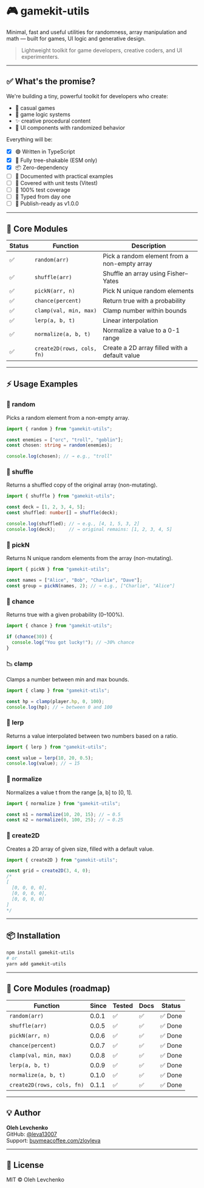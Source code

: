 # 🎮 gamekit-utils

Minimal, fast and useful utilities for randomness, array manipulation and math — built for games, UI logic and generative design.

> Lightweight toolkit for game developers, creative coders, and UI experimenters.

---

## ✅ What's the promise?

We're building a tiny, powerful toolkit for developers who create:
- 🎲 casual games
- 🧠 game logic systems
- ✨ creative procedural content
- 🧩 UI components with randomized behavior

Everything will be:
- [x] 🟢 Written in TypeScript
- [x] 🌳 Fully tree-shakable (ESM only)
- [x] 📦 Zero-dependency
- [ ] 📘 Documented with practical examples
- [ ] 🔬 Covered with unit tests (Vitest)
- [ ] 🧪 100% test coverage
- [ ] 🧠 Typed from day one
- [ ] 🔄 Publish-ready as v1.0.0

---

## 🧪 Core Modules

| Status | Function                 | Description                                |
|--------|--------------------------|--------------------------------------------|
| ✅     | `random(arr)`           | Pick a random element from a non-empty array |
| ✅     | `shuffle(arr)`          | Shuffle an array using Fisher–Yates        |
| ✅     | `pickN(arr, n)`         | Pick N unique random elements              |
| ✅     | `chance(percent)`       | Return true with a probability             |
| ✅     | `clamp(val, min, max)`  | Clamp number within bounds                 |
| ✅     | `lerp(a, b, t)`         | Linear interpolation                       |
| ✅     | `normalize(a, b, t)`    | Normalize a value to a 0-1 range          |
| ✅     | `create2D(rows, cols, fn)` | Create a 2D array filled with a default value |

---

## ⚡ Usage Examples

### 🎲 random

Picks a random element from a non-empty array.

```ts
import { random } from "gamekit-utils";

const enemies = ["orc", "troll", "goblin"];
const chosen: string = random(enemies);

console.log(chosen); // → e.g., "troll"
```

### 🔀 shuffle

Returns a shuffled copy of the original array (non-mutating).

```ts
import { shuffle } from "gamekit-utils";

const deck = [1, 2, 3, 4, 5];
const shuffled: number[] = shuffle(deck);

console.log(shuffled); // → e.g., [4, 1, 5, 3, 2]
console.log(deck);     // → original remains: [1, 2, 3, 4, 5]
```

### 🎯 pickN

Returns N unique random elements from the array (non-mutating).

```ts
import { pickN } from "gamekit-utils";

const names = ["Alice", "Bob", "Charlie", "Dave"];
const group = pickN(names, 2); // → e.g., ["Charlie", "Alice"]
```

### 🎰 chance

Returns true with a given probability (0–100%).

```ts
import { chance } from "gamekit-utils";

if (chance(30)) {
  console.log("You got lucky!"); // ~30% chance
}
```

### 📉 clamp

Clamps a number between min and max bounds.

```ts
import { clamp } from "gamekit-utils";

const hp = clamp(player.hp, 0, 100);
console.log(hp); // → between 0 and 100
```

### 📏 lerp

Returns a value interpolated between two numbers based on a ratio.

```ts
import { lerp } from "gamekit-utils";

const value = lerp(10, 20, 0.5);
console.log(value); // → 15
```

### 📏 normalize

Normalizes a value t from the range [a, b] to [0, 1].

```ts
import { normalize } from "gamekit-utils";

const n1 = normalize(10, 20, 15); // → 0.5
const n2 = normalize(0, 100, 25); // → 0.25
```

### 📐 create2D

Creates a 2D array of given size, filled with a default value.

```ts
import { create2D } from "gamekit-utils";

const grid = create2D(3, 4, 0);
/*
[
  [0, 0, 0, 0],
  [0, 0, 0, 0],
  [0, 0, 0, 0]
]
*/
```

---

## 📦 Installation

```bash
npm install gamekit-utils
# or
yarn add gamekit-utils
```

---

## 🧪 Core Modules (roadmap)

| Function            | Since   | Tested | Docs | Status  |
|---------------------|---------|--------|------|---------|
| `random(arr)`           | 0.0.1   | ✅     | ✅    | ✅ Done |
| `shuffle(arr)`          | 0.0.5   | ✅     | ✅    | ✅ Done |
| `pickN(arr, n)`         | 0.0.6   | ✅     | ✅    | ✅ Done |
| `chance(percent)`       | 0.0.7   | ✅     | ✅    | ✅ Done |
| `clamp(val, min, max)`  | 0.0.8   | ✅     | ✅    | ✅ Done |
| `lerp(a, b, t)`         | 0.0.9   | ✅     | ✅    | ✅ Done |
| `normalize(a, b, t)`    | 0.1.0   | ✅     | ✅    | ✅ Done |
| `create2D(rows, cols, fn)` | 0.1.1   | ✅     | ✅    | ✅ Done |

---

## 💡 Author

**Oleh Levchenko**  
GitHub: [@leva13007](https://github.com/leva13007)  
Support: [buymeacoffee.com/zloyleva](https://buymeacoffee.com/zloyleva)

---

## 📄 License

MIT © Oleh Levchenko
